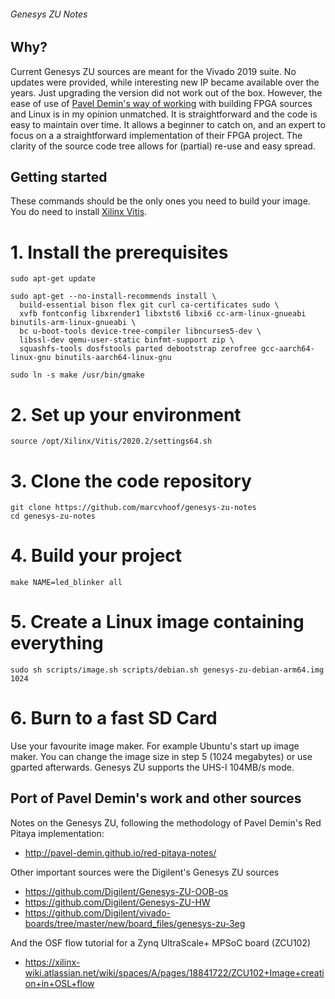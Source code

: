 ###### Genesys ZU Notes


## Why? 
Current Genesys ZU sources are meant for the Vivado 2019 suite. No updates were provided, while interesting new IP became available over the years. Just upgrading the version did not work out of the box. However, the ease of use of [Pavel Demin's way of working](http://pavel-demin.github.io/red-pitaya-notes/) with building FPGA sources and Linux is in my opinion unmatched. It is straightforward and the code is easy to maintain over time. It allows a beginner to catch on, and an expert to focus on a a straightforward implementation of their FPGA project. The clarity of the source code tree allows for (partial) re-use and easy spread.   

## Getting started
These commands should be the only ones you need to build your image. You do need to install [Xilinx Vitis](https://www.xilinx.com/support/download/index.html/content/xilinx/en/downloadNav/vitis.html).

# 1. Install the prerequisites
```
sudo apt-get update

sudo apt-get --no-install-recommends install \
  build-essential bison flex git curl ca-certificates sudo \
  xvfb fontconfig libxrender1 libxtst6 libxi6 cc-arm-linux-gnueabi binutils-arm-linux-gnueabi \
  bc u-boot-tools device-tree-compiler libncurses5-dev \
  libssl-dev qemu-user-static binfmt-support zip \
  squashfs-tools dosfstools parted debootstrap zerofree gcc-aarch64-linux-gnu binutils-aarch64-linux-gnu 

sudo ln -s make /usr/bin/gmake
```

# 2. Set up your environment
```
source /opt/Xilinx/Vitis/2020.2/settings64.sh
```

# 3. Clone the code repository
```
git clone https://github.com/marcvhoof/genesys-zu-notes
cd genesys-zu-notes
```
# 4. Build your project
```
make NAME=led_blinker all
```
# 5. Create a Linux image containing everything
```
sudo sh scripts/image.sh scripts/debian.sh genesys-zu-debian-arm64.img 1024
```
# 6. Burn to a fast SD Card
Use your favourite image maker. For example Ubuntu's start up image maker. You can change the image size in step 5 (1024 megabytes) or use gparted afterwards. Genesys ZU supports the UHS-I 104MB/s mode. 

## Port of Pavel Demin's work and other sources
Notes on the Genesys ZU, following the methodology of Pavel Demin's Red Pitaya implementation:
* http://pavel-demin.github.io/red-pitaya-notes/ 

Other important sources were the Digilent's Genesys ZU sources
* https://github.com/Digilent/Genesys-ZU-OOB-os 
* https://github.com/Digilent/Genesys-ZU-HW 
* https://github.com/Digilent/vivado-boards/tree/master/new/board_files/genesys-zu-3eg 

And the OSF flow tutorial for a Zynq UltraScale+ MPSoC board (ZCU102)
* https://xilinx-wiki.atlassian.net/wiki/spaces/A/pages/18841722/ZCU102+Image+creation+in+OSL+flow 
